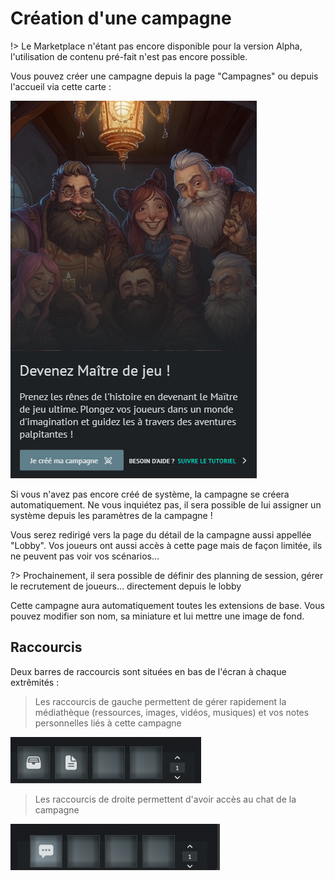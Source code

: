 # Création d'une campagne

!> Le Marketplace n'étant pas encore disponible pour la version Alpha, l'utilisation de contenu pré-fait n'est pas encore possible.

Vous pouvez créer une campagne depuis la page "Campagnes" ou depuis l'accueil via cette carte :

![Créer une campagne](../../../_media/fr/quickstart/campaign/create_campaign.png)

Si vous n'avez pas encore créé de système, la campagne se créera automatiquement. Ne vous inquiétez pas, il sera possible de lui assigner un système depuis les paramètres de la campagne !

Vous serez redirigé vers la page du détail de la campagne aussi appellée "Lobby". Vos joueurs ont aussi accès à cette page mais de façon limitée, ils ne peuvent pas voir vos scénarios...

?> Prochainement, il sera possible de définir des planning de session, gérer le recrutement de joueurs... directement depuis le lobby

Cette campagne aura automatiquement toutes les extensions de base. Vous pouvez modifier son nom, sa miniature et lui mettre une image de fond.

## Raccourcis

Deux barres de raccourcis sont situées en bas de l'écran à chaque extrêmités :

> Les raccourcis de gauche permettent de gérer rapidement la médiathèque (ressources, images, vidéos, musiques) et vos notes personnelles liés à cette campagne

![Raccourcis de gauche](../../../_media/fr/quickstart/campaign/shortcut_left.png)

> Les raccourcis de droite permettent d'avoir accès au chat de la campagne

![Raccourcis de droite](../../../_media/fr/quickstart/campaign/shortcut_right.png)
